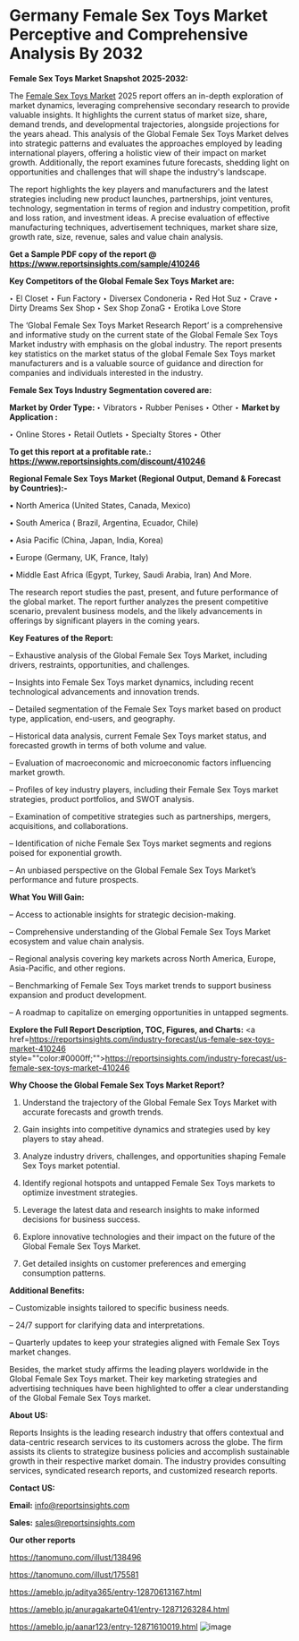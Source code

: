 # Germany Female Sex Toys Market Perceptive and Comprehensive Analysis By 2032

<strong>Female Sex Toys Market Snapshot 2025-2032:</strong>

The <a href=https://www.reportsinsights.com/sample/410246>Female Sex Toys Market</a> 2025 report offers an in-depth exploration of market dynamics, leveraging comprehensive secondary research to provide valuable insights. It highlights the current status of market size, share, demand trends, and developmental trajectories, alongside projections for the years ahead. This analysis of the Global Female Sex Toys Market delves into strategic patterns and evaluates the approaches employed by leading international players, offering a holistic view of their impact on market growth. Additionally, the report examines future forecasts, shedding light on opportunities and challenges that will shape the industry's landscape.

The report highlights the key players and manufacturers and the latest strategies including new product launches, partnerships, joint ventures, technology, segmentation in terms of region and industry competition, profit and loss ration, and investment ideas. A precise evaluation of effective manufacturing techniques, advertisement techniques, market share size, growth rate, size, revenue, sales and value chain analysis.

<strong>Get a Sample PDF copy of the report @ <a href=https://www.reportsinsights.com/sample/410246 style=color:#0000ff;>https://www.reportsinsights.com/sample/410246</a></strong>

<strong>Key Competitors of the Global Female Sex Toys Market are:</strong>

‣ El Closet
‣ Fun Factory
‣ Diversex Condoneria
‣ Red Hot Suz
‣ Crave
‣ Dirty Dreams Sex Shop
‣ Sex Shop ZonaG
‣ Erotika Love Store

The ‘Global Female Sex Toys Market Research Report’ is a comprehensive and informative study on the current state of the Global Female Sex Toys Market industry with emphasis on the global industry. The report presents key statistics on the market status of the global Female Sex Toys market manufacturers and is a valuable source of guidance and direction for companies and individuals interested in the industry.

<strong>Female Sex Toys Industry Segmentation covered are:</strong>

<strong>Market by Order Type: </strong>
‣ Vibrators
‣ Rubber Penises
‣ Other
‣ 
<strong>Market by Application :</strong>

‣ Online Stores
‣ Retail Outlets
‣ Specialty Stores
‣ Other

<strong>To get this report at a profitable rate.: <a href=https://www.reportsinsights.com/discount/410246 style=color:#0000ff;>https://www.reportsinsights.com/discount/410246</a></strong>

<strong>Regional Female Sex Toys Market (Regional Output, Demand &amp; Forecast by Countries):-</strong>

• North America (United States, Canada, Mexico)

• South America ( Brazil, Argentina, Ecuador, Chile)

• Asia Pacific (China, Japan, India, Korea)

• Europe (Germany, UK, France, Italy)

• Middle East Africa (Egypt, Turkey, Saudi Arabia, Iran) And More.

The research report studies the past, present, and future performance of the global market. The report further analyzes the present competitive scenario, prevalent business models, and the likely advancements in offerings by significant players in the coming years.

<strong>Key Features of the Report:</strong>

– Exhaustive analysis of the Global Female Sex Toys Market, including drivers, restraints, opportunities, and challenges.

– Insights into Female Sex Toys market dynamics, including recent technological advancements and innovation trends.

– Detailed segmentation of the Female Sex Toys market based on product type, application, end-users, and geography.

– Historical data analysis, current Female Sex Toys market status, and forecasted growth in terms of both volume and value.

– Evaluation of macroeconomic and microeconomic factors influencing market growth.

– Profiles of key industry players, including their Female Sex Toys market strategies, product portfolios, and SWOT analysis.

– Examination of competitive strategies such as partnerships, mergers, acquisitions, and collaborations.

– Identification of niche Female Sex Toys market segments and regions poised for exponential growth.

– An unbiased perspective on the Global Female Sex Toys Market’s performance and future prospects.

<strong>What You Will Gain:</strong>

– Access to actionable insights for strategic decision-making.

– Comprehensive understanding of the Global Female Sex Toys Market ecosystem and value chain analysis.

– Regional analysis covering key markets across North America, Europe, Asia-Pacific, and other regions.

– Benchmarking of Female Sex Toys market trends to support business expansion and product development.

– A roadmap to capitalize on emerging opportunities in untapped segments.

<strong>Explore the Full Report Description, TOC, Figures, and Charts:</strong>
<a href=https://reportsinsights.com/industry-forecast/us-female-sex-toys-market-410246 style=""color:#0000ff;"">https://reportsinsights.com/industry-forecast/us-female-sex-toys-market-410246</a>

<strong>Why Choose the Global Female Sex Toys Market Report?</strong>

1. Understand the trajectory of the Global Female Sex Toys Market with accurate forecasts and growth trends.

2. Gain insights into competitive dynamics and strategies used by key players to stay ahead.

3. Analyze industry drivers, challenges, and opportunities shaping Female Sex Toys market potential.

4. Identify regional hotspots and untapped Female Sex Toys markets to optimize investment strategies.

5. Leverage the latest data and research insights to make informed decisions for business success.

6. Explore innovative technologies and their impact on the future of the Global Female Sex Toys Market.

7. Get detailed insights on customer preferences and emerging consumption patterns.

<strong>Additional Benefits:</strong>

– Customizable insights tailored to specific business needs.

– 24/7 support for clarifying data and interpretations.

– Quarterly updates to keep your strategies aligned with Female Sex Toys market changes.

Besides, the market study affirms the leading players worldwide in the Global Female Sex Toys market. Their key marketing strategies and advertising techniques have been highlighted to offer a clear understanding of the Global Female Sex Toys market.

<strong><strong>About US</strong>:</strong>

Reports Insights is the leading research industry that offers contextual and data-centric research services to its customers across the globe. The firm assists its clients to strategize business policies and accomplish sustainable growth in their respective market domain. The industry provides consulting services, syndicated research reports, and customized research reports.

<strong>Contact US:</strong>

<p class=><b>Email:</b> <a href=mailto:info@reportsinsights.com>info@reportsinsights.com</a></p>
<p class=><b>Sales:</b> <a href=mailto:sales@reportsinsights.com>sales@reportsinsights.com</a></p>

<strong>Our other reports</strong>

<a href=https://tanomuno.com/illust/138496>https://tanomuno.com/illust/138496</a>

<a href=https://tanomuno.com/illust/175581>https://tanomuno.com/illust/175581</a>

<a href=https://ameblo.jp/aditya365/entry-12870613167.html>https://ameblo.jp/aditya365/entry-12870613167.html</a>

<a href=https://ameblo.jp/anuragakarte041/entry-12871263284.html>https://ameblo.jp/anuragakarte041/entry-12871263284.html</a>

<a href=https://ameblo.jp/aanar123/entry-12871610019.html>https://ameblo.jp/aanar123/entry-12871610019.html</a>
![image](https://github.com/user-attachments/assets/fc25f91b-bd7a-4f26-9d4a-ad6567f54485)
